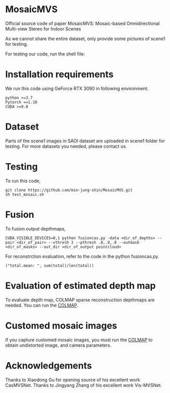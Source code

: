 # MosaicMVS
Official source code of paper MosaicMVS: Mosaic-based Omnidirectional Multi-view Stereo for Indoor Scenes

As we cannot share the entire dataset, only provide some pictures of scene1 for testing.

For testing our code, run the shell file:

# Installation requirements
We run this code using GeForce RTX 3090 in following environment.

```
python >=3.7
Pytorch ==1.10
CUDA >=9.0
```
# Dataset
Parts of the scene1 images in SAOI dataset are uploaded in scene1 folder for testing.
For more datasets you needed, please contact us.


# Testing
To run this code,
```
git clone https://github.com/min-jung-shin/MosaicMVS.git
sh test_mosaic.sh
```

# Fusion
To fusion output depthmaps,

```
CUDA_VISIBLE_DEVICES=0,1 python fusioncas.py -data <dir_of_depths> --pair <dir_of_pair> --vthresh 3 --pthresh .8,.8,.8 --outmask <dir_of_masks> --out_dir <dir_of_output pointcloud>

```
For reconstrction evaluation, refer to the code in the python fusioncas.py. 

```
("total.mean: ", sum(total)/len(total))
```
# Evaluation of estimated depth map
To evaluate depth map, COLMAP sparse reconstruction depthmaps are needed.
You can run the [COLMAP](https://github.com/colmap/colmap). 

# Customed mosaic images
If you capture customed mosaic images, you must run the [COLMAP](https://github.com/colmap/colmap) to obtain undistorted image, and camera parameters.

# Acknowledgements
Thanks to Xiaodong Gu for opening source of his excellent work CasMVSNet. Thanks to Jingyang Zhang of his excellent work Vis-MVSNet.
